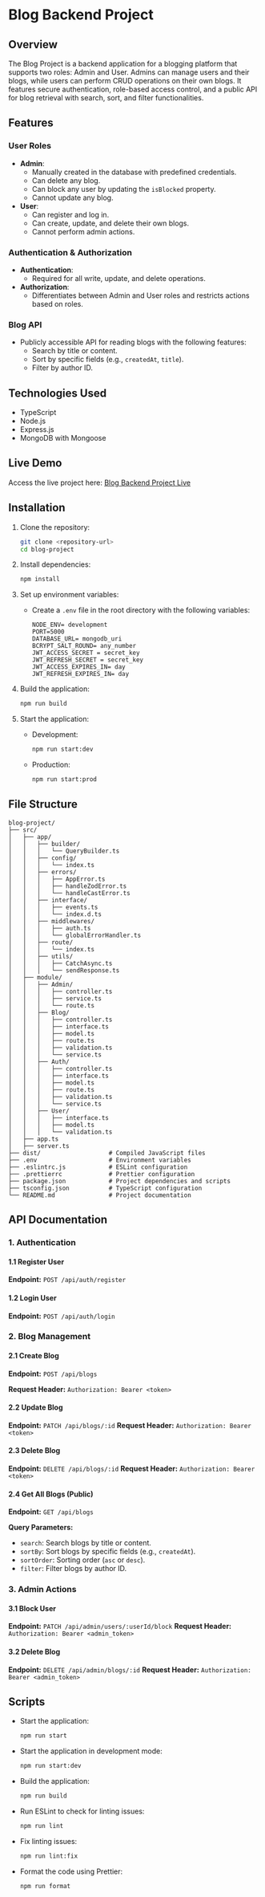 # Blog Backend Project

## Overview

The Blog Project is a backend application for a blogging platform that supports two roles: Admin and User. Admins can manage users and their blogs, while users can perform CRUD operations on their own blogs. It features secure authentication, role-based access control, and a public API for blog retrieval with search, sort, and filter functionalities.

## Features

### User Roles

- **Admin**:
  - Manually created in the database with predefined credentials.
  - Can delete any blog.
  - Can block any user by updating the `isBlocked` property.
  - Cannot update any blog.
- **User**:
  - Can register and log in.
  - Can create, update, and delete their own blogs.
  - Cannot perform admin actions.

### Authentication & Authorization

- **Authentication**:
  - Required for all write, update, and delete operations.
- **Authorization**:
  - Differentiates between Admin and User roles and restricts actions based on roles.

### Blog API

- Publicly accessible API for reading blogs with the following features:
  - Search by title or content.
  - Sort by specific fields (e.g., `createdAt`, `title`).
  - Filter by author ID.

## Technologies Used

- TypeScript
- Node.js
- Express.js
- MongoDB with Mongoose

## Live Demo

Access the live project here: [Blog Backend Project Live](https://blog-project-mu-eight.vercel.app)

## Installation

1. Clone the repository:

   ```bash
   git clone <repository-url>
   cd blog-project
   ```

2. Install dependencies:

   ```bash
   npm install
   ```

3. Set up environment variables:

   - Create a `.env` file in the root directory with the following variables:
     ```
     NODE_ENV= development
     PORT=5000
     DATABASE_URL= mongodb_uri
     BCRYPT_SALT_ROUND= any_number
     JWT_ACCESS_SECRET = secret_key
     JWT_REFRESH_SECRET = secret_key
     JWT_ACCESS_EXPIRES_IN= day
     JWT_REFRESH_EXPIRES_IN= day
     ```

4. Build the application:

   ```bash
   npm run build
   ```

5. Start the application:
   - Development:
     ```bash
     npm run start:dev
     ```
   - Production:
     ```bash
     npm run start:prod
     ```

## File Structure

```
blog-project/
├── src/
│   ├── app/
│   │   ├── builder/
│   │   │   └── QueryBuilder.ts
│   │   ├── config/
│   │   │   └── index.ts
│   │   ├── errors/
│   │   │   ├── AppError.ts
│   │   │   ├── handleZodError.ts
│   │   │   └── handleCastError.ts
│   │   ├── interface/
│   │   │   ├── events.ts
│   │   │   └── index.d.ts
│   │   ├── middlewares/
│   │   │   ├── auth.ts
│   │   │   └── globalErrorHandler.ts
│   │   ├── route/
│   │   │   └── index.ts
│   │   ├── utils/
│   │   │   ├── CatchAsync.ts
│   │   │   └── sendResponse.ts
│   ├── module/
│   │   ├── Admin/
│   │   │   ├── controller.ts
│   │   │   ├── service.ts
│   │   │   └── route.ts
│   │   ├── Blog/
│   │   │   ├── controller.ts
│   │   │   ├── interface.ts
│   │   │   ├── model.ts
│   │   │   ├── route.ts
│   │   │   ├── validation.ts
│   │   │   └── service.ts
│   │   ├── Auth/
│   │   │   ├── controller.ts
│   │   │   ├── interface.ts
│   │   │   ├── model.ts
│   │   │   ├── route.ts
│   │   │   ├── validation.ts
│   │   │   └── service.ts
│   │   ├── User/
│   │   │   ├── interface.ts
│   │   │   ├── model.ts
│   │   │   └── validation.ts
│   ├── app.ts
│   ├── server.ts
├── dist/                   # Compiled JavaScript files
├── .env                    # Environment variables
├── .eslintrc.js            # ESLint configuration
├── .prettierrc             # Prettier configuration
├── package.json            # Project dependencies and scripts
├── tsconfig.json           # TypeScript configuration
└── README.md               # Project documentation
```

## API Documentation

### 1. Authentication

#### 1.1 Register User

**Endpoint:** `POST /api/auth/register`

#### 1.2 Login User

**Endpoint:** `POST /api/auth/login`

### 2. Blog Management

#### 2.1 Create Blog

**Endpoint:** `POST /api/blogs`

**Request Header:** `Authorization: Bearer <token>`

#### 2.2 Update Blog

**Endpoint:** `PATCH /api/blogs/:id`
**Request Header:** `Authorization: Bearer <token>`

#### 2.3 Delete Blog

**Endpoint:** `DELETE /api/blogs/:id`
**Request Header:** `Authorization: Bearer <token>`

#### 2.4 Get All Blogs (Public)

**Endpoint:** `GET /api/blogs`

**Query Parameters:**

- `search`: Search blogs by title or content.
- `sortBy`: Sort blogs by specific fields (e.g., `createdAt`).
- `sortOrder`: Sorting order (`asc` or `desc`).
- `filter`: Filter blogs by author ID.

### 3. Admin Actions

#### 3.1 Block User

**Endpoint:** `PATCH /api/admin/users/:userId/block`
**Request Header:** `Authorization: Bearer <admin_token>`

#### 3.2 Delete Blog

**Endpoint:** `DELETE /api/admin/blogs/:id`
**Request Header:** `Authorization: Bearer <admin_token>`

## Scripts

- Start the application:
  ```bash
  npm run start
  ```
- Start the application in development mode:
  ```bash
  npm run start:dev
  ```
- Build the application:
  ```bash
  npm run build
  ```
- Run ESLint to check for linting issues:
  ```bash
  npm run lint
  ```
- Fix linting issues:
  ```bash
  npm run lint:fix
  ```
- Format the code using Prettier:
  ```bash
  npm run format
  ```
